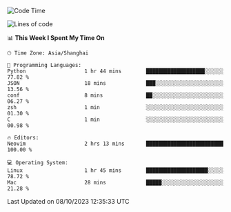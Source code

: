 <!--START_SECTION:waka-->
![Code Time](http://img.shields.io/badge/Code%20Time-1%2C629%20hrs%2012%20mins-blue)

![Lines of code](https://img.shields.io/badge/From%20Hello%20World%20I%27ve%20Written-287.2%20thousand%20lines%20of%20code-blue)

📊 **This Week I Spent My Time On** 

```text
🕑︎ Time Zone: Asia/Shanghai

💬 Programming Languages: 
Python                   1 hr 44 mins        ███████████████████░░░░░░   77.82 % 
JSON                     18 mins             ███░░░░░░░░░░░░░░░░░░░░░░   13.56 % 
conf                     8 mins              ██░░░░░░░░░░░░░░░░░░░░░░░   06.27 % 
zsh                      1 min               ░░░░░░░░░░░░░░░░░░░░░░░░░   01.30 % 
C                        1 min               ░░░░░░░░░░░░░░░░░░░░░░░░░   00.98 % 

🔥 Editors: 
Neovim                   2 hrs 13 mins       █████████████████████████   100.00 % 

💻 Operating System: 
Linux                    1 hr 45 mins        ████████████████████░░░░░   78.72 % 
Mac                      28 mins             █████░░░░░░░░░░░░░░░░░░░░   21.28 % 
```


 Last Updated on 08/10/2023 12:35:33 UTC
<!--END_SECTION:waka-->
